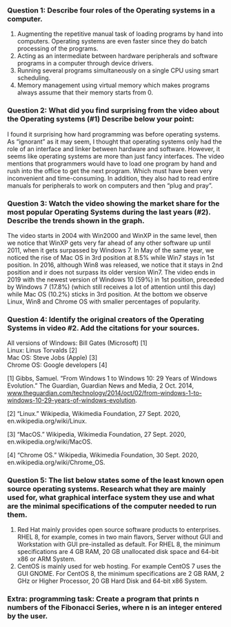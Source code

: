 ### Question 1: Describe four roles of the Operating systems in a computer. <br>
1. Augmenting the repetitive manual task of loading programs by hand into computers. Operating systems are even faster since they do batch processing of the programs. <br>
2. Acting as an intermediate between hardware peripherals and software programs in a computer through device drivers. <br>
3. Running several programs simultaneously on a single CPU using smart scheduling. <br>
4. Memory management using virtual memory which makes programs always assume that their memory starts from 0. 

### Question 2: What did you find surprising from the video about the Operating systems (#1) Describe below your point:
I found it surprising how hard programming was before operating systems. As “ignorant” as it may seem, I thought that operating systems only had the role of an interface and linker between hardware and software. However, it seems like operating systems are more than just fancy interfaces. The video mentions that programmers would have to load one program by hand and rush into the office to get the next program. Which must have been very inconvenient and time-consuming. In addition, they also had to read entire manuals for peripherals to work on computers and then “plug and pray”.

### Question 3: Watch the video showing the market share for the most popular Operating Systems during the last years (#2). Describe the trends shown in the graph.
The video starts in 2004 with Win2000 and WinXP in the same level, then we notice that WinXP gets very far ahead of any other software up until 2011, when it gets surpassed by Windows 7. In May of the same year, we noticed the rise of Mac OS in 3rd position at 8.5% while Win7 stays in 1st position. In 2016, although Win8 was released, we notice that it stays in 2nd position and ir does not surpass its older version Win7. The video ends in 2019 with the newest version of Windows 10 (59%) in 1st position, preceded by Windows 7 (17.8%) (which still receives a lot of attention until this day) while Mac OS (10.2%) sticks in 3rd position. At the bottom we observe Linux, Win8 and Chrome OS with smaller percentages of popularity.

### Question 4: Identify the original creators of the Operating Systems in video #2. Add the citations for your sources.
All versions of Windows: Bill Gates (Microsoft) [1] <br>
Linux: Linus Torvalds [2] <br>
Mac OS: Steve Jobs (Apple) [3] <br>
Chrome OS: Google developers [4] <br>

[1] Gibbs, Samuel. “From Windows 1 to Windows 10: 29 Years of Windows Evolution.” The Guardian, Guardian News and Media, 2 Oct. 2014, www.theguardian.com/technology/2014/oct/02/from-windows-1-to-windows-10-29-years-of-windows-evolution. 

[2] “Linux.” Wikipedia, Wikimedia Foundation, 27 Sept. 2020, en.wikipedia.org/wiki/Linux. 

[3] “MacOS.” Wikipedia, Wikimedia Foundation, 27 Sept. 2020, en.wikipedia.org/wiki/MacOS. 

[4] “Chrome OS.” Wikipedia, Wikimedia Foundation, 30 Sept. 2020, en.wikipedia.org/wiki/Chrome_OS. 

### Question 5: The list below states some of the least known open source operating systems. Research what they are mainly used for, what graphical interface system they use and what are the minimal specifications of the computer needed to run them. 
1. Red Hat mainly provides  open source software products to enterprises. RHEL 8, for example, comes in two main flavors, Server without GUI and Workstation with GUI pre-installed as default. For RHEL 8, the minimum specifications are 4 GB RAM, 20 GB unallocated disk space and 64-bit x86 or ARM System. <br>
2. CentOS is mainly used for web hosting. For example CentOS 7 uses the GUI GNOME.  For CentOS 8, the minimum specifications are 2 GB RAM, 2 GHz or Higher Processor, 20 GB Hard Disk and 64-bit x86 System. <br>


### Extra: programming task: Create a program that prints n numbers of the Fibonacci Series, where n is an integer entered by the user.
